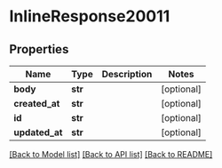 # InlineResponse20011

## Properties
Name | Type | Description | Notes
------------ | ------------- | ------------- | -------------
**body** | **str** |  | [optional] 
**created_at** | **str** |  | [optional] 
**id** | **str** |  | [optional] 
**updated_at** | **str** |  | [optional] 

[[Back to Model list]](../README.md#documentation-for-models) [[Back to API list]](../README.md#documentation-for-api-endpoints) [[Back to README]](../README.md)

